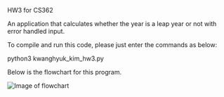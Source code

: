 HW3 for CS362

An application that calculates whether the year is a leap year or not with error handled input.

To compile and run this code, please just enter the commands as below:

python3 kwanghyuk_kim_hw3.py


Below is the flowchart for this program.

![Image of flowchart](https://github.com/kimkw88/hw3-cs362/blob/main/HW3_Q3_Flowchart.png)
